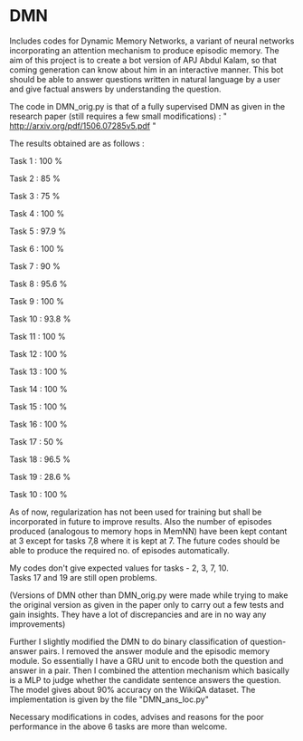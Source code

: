 # DMN

Includes codes for Dynamic Memory Networks, a variant of neural networks incorporating an attention mechanism to produce episodic memory. The aim of this project is to create a bot version of APJ Abdul Kalam, so that coming generation can know about him in an interactive manner. This bot should be able to answer questions written in natural language by a user and give factual answers by understanding the question.

The code in DMN_orig.py is that of a fully supervised DMN as given in the research paper (still requires a few small modifications)  : 
" http://arxiv.org/pdf/1506.07285v5.pdf "

The results obtained are as follows : 

Task 1 : 100 %

Task 2 : 85 %

Task 3 : 75 %

Task 4 : 100 %

Task 5 : 97.9 %

Task 6 : 100 %

Task 7 : 90 %

Task 8 : 95.6 %

Task 9 : 100 %

Task 10 : 93.8 %

Task 11 : 100 %

Task 12 : 100 %

Task 13 : 100 %

Task 14 : 100 %

Task 15 : 100 %

Task 16 : 100 %

Task 17 : 50 %

Task 18 : 96.5 %

Task 19 : 28.6 %

Task 10 : 100 %

As of now, regularization has not been used for training but shall be incorporated in future to improve results. Also the number of episodes produced (analogous to memory hops in MemNN) have been kept contant at 3 except for tasks 7,8 where it is kept at 7. The future codes should be able to produce the required no. of episodes automatically. 

My codes don't give expected values for tasks - 2, 3, 7, 10.  
Tasks 17 and 19 are still open problems.

(Versions of DMN other than DMN_orig.py were made while trying to make the original version as given in the paper only to carry out a few tests and gain insights. They have a lot of discrepancies and are in no way any improvements)

Further I slightly modified the DMN to do binary classification of question-answer pairs. I removed the answer module and the episodic memory module. So essentially I have a GRU unit to encode both the question and answer in a pair. Then I combined the attention mechanism which basically is a MLP to judge whether the candidate sentence answers the question. The model gives about 90% accuracy on the WikiQA dataset. 
The implementation is given by the file "DMN_ans_loc.py"  

Necessary modifications in codes, advises and reasons for the poor performance in the above 6 tasks are more than welcome.














